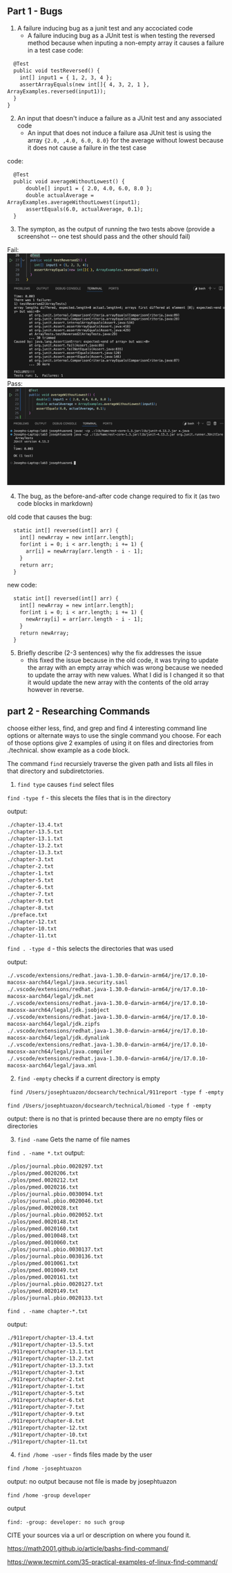 ## Part 1 - Bugs
1. A failure inducing bug as a junit test and any accociated code
   - A failure inducing bug as a JUnit test is when testing the reversed method because when inputing a non-empty array it causes a failure in a test case
   code:
```
  @Test
  public void testReversed() {
    int[] input1 = { 1, 2, 3, 4 };
    assertArrayEquals(new int[]{ 4, 3, 2, 1 }, ArrayExamples.reversed(input1));
  }
}
```


2. An input that doesn't induce a failure as a JUnit test and any associated code
   - An input that does not induce a failure asa JUnit test is using the array `{2.0, ,4.0, 6.0, 8.0}` for the average without lowest because it does not cause a failure in the test case
  
code:
```
  @Test 
  public void averageWithoutLowest() {
      double[] input1 = { 2.0, 4.0, 6.0, 8.0 };
      double actualAverage = ArrayExamples.averageWithoutLowest(input1);
      assertEquals(6.0, actualAverage, 0.1);
  }
```


3. The sympton, as the output of running the two tests above (provide a screenshot -- one test should pass and the other should fail)

Fail: 
   ![image](JUnit-failure.png)
Pass: 
   ![image](JUnit-Pass.png)
   

4. The bug, as the before-and-after code change required to fix it (as two code blocks in markdown)

old code that causes the bug:
```
  static int[] reversed(int[] arr) {
    int[] newArray = new int[arr.length];
    for(int i = 0; i < arr.length; i += 1) {
      arr[i] = newArray[arr.length - i - 1];
    }
    return arr;
  }
```

new code: 
```
  static int[] reversed(int[] arr) {
    int[] newArray = new int[arr.length];
    for(int i = 0; i < arr.length; i += 1) {
      newArray[i] = arr[arr.length - i - 1];
    }
    return newArray;
  }
```


5. Briefly describe (2-3 sentences) why the fix addresses the issue
    - this fixed the issue because in the old code, it was trying to update the array with an empty array which was wrong because we needed to update the array with new values. What I did is I changed it so that it would update the new array with the contents of the old array however in reverse.


## part 2 - Researching Commands

choose either less, find, and grep and find 4 interesting command line options or alternate ways to use the single command you choose. For each of those options give 2 examples of using it on files and directories from ./technical. show example as a code block. 

The command `find` recursiely traverse the given path and lists all files in that directory and subdiretctories.

1. `find type` causes `find` select files

```find -type f``` - this slecets the files that is in the directory

output:

```
./chapter-13.4.txt
./chapter-13.5.txt
./chapter-13.1.txt
./chapter-13.2.txt
./chapter-13.3.txt
./chapter-3.txt
./chapter-2.txt
./chapter-1.txt
./chapter-5.txt
./chapter-6.txt
./chapter-7.txt
./chapter-9.txt
./chapter-8.txt
./preface.txt
./chapter-12.txt
./chapter-10.txt
./chapter-11.txt
```

```find . -type d``` - this selects the directories that was used

output:
```
./.vscode/extensions/redhat.java-1.30.0-darwin-arm64/jre/17.0.10-macosx-aarch64/legal/java.security.sasl
./.vscode/extensions/redhat.java-1.30.0-darwin-arm64/jre/17.0.10-macosx-aarch64/legal/jdk.net
./.vscode/extensions/redhat.java-1.30.0-darwin-arm64/jre/17.0.10-macosx-aarch64/legal/jdk.jsobject
./.vscode/extensions/redhat.java-1.30.0-darwin-arm64/jre/17.0.10-macosx-aarch64/legal/jdk.zipfs
./.vscode/extensions/redhat.java-1.30.0-darwin-arm64/jre/17.0.10-macosx-aarch64/legal/jdk.dynalink
./.vscode/extensions/redhat.java-1.30.0-darwin-arm64/jre/17.0.10-macosx-aarch64/legal/java.compiler
./.vscode/extensions/redhat.java-1.30.0-darwin-arm64/jre/17.0.10-macosx-aarch64/legal/java.xml
```


2. `find -empty` checks if a current directory is empty

  ``` find /Users/josephtuazon/docsearch/technical/911report -type f -empty```

   ```find /Users/josephtuazon/docsearch/technical/biomed -type f -empty```

   output: there is no that is printed because there are no empty files or directories

3. `find -name` Gets the name of file names

```find . -name *.txt```
output:
```
./plos/journal.pbio.0020297.txt
./plos/pmed.0020206.txt
./plos/pmed.0020212.txt
./plos/pmed.0020216.txt
./plos/journal.pbio.0030094.txt
./plos/journal.pbio.0020046.txt
./plos/pmed.0020028.txt
./plos/journal.pbio.0020052.txt
./plos/pmed.0020148.txt
./plos/pmed.0020160.txt
./plos/pmed.0010048.txt
./plos/pmed.0010060.txt
./plos/journal.pbio.0030137.txt
./plos/journal.pbio.0030136.txt
./plos/pmed.0010061.txt
./plos/pmed.0010049.txt
./plos/pmed.0020161.txt
./plos/journal.pbio.0020127.txt
./plos/pmed.0020149.txt
./plos/journal.pbio.0020133.txt
```


```find . -name chapter-*.txt```

output:
```
./911report/chapter-13.4.txt
./911report/chapter-13.5.txt
./911report/chapter-13.1.txt
./911report/chapter-13.2.txt
./911report/chapter-13.3.txt
./911report/chapter-3.txt
./911report/chapter-2.txt
./911report/chapter-1.txt
./911report/chapter-5.txt
./911report/chapter-6.txt
./911report/chapter-7.txt
./911report/chapter-9.txt
./911report/chapter-8.txt
./911report/chapter-12.txt
./911report/chapter-10.txt
./911report/chapter-11.txt
```

4. `find /home -user` - finds files made by the user

```find /home -josephtuazon```

output: no output because not file is made by josephtuazon

```find /home -group developer```

output

```find: -group: developer: no such group```

CITE your sources via a url or description on where you found it.

https://math2001.github.io/article/bashs-find-command/

https://www.tecmint.com/35-practical-examples-of-linux-find-command/


